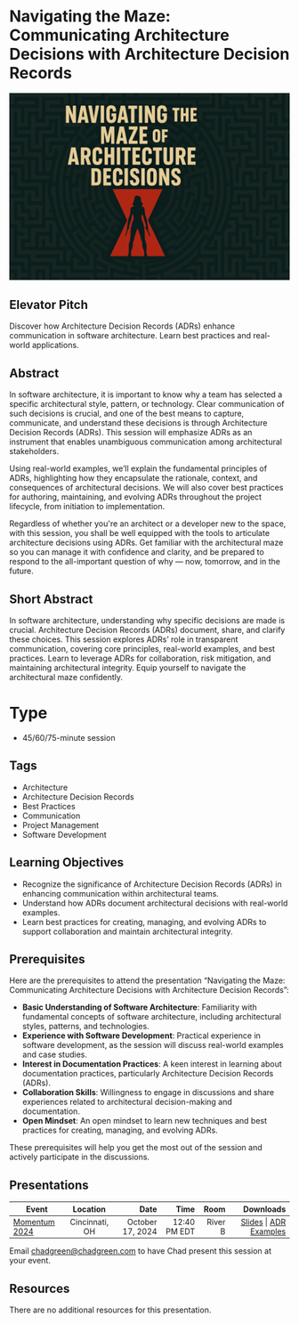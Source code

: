 # Navigating the Maze: Communicating Architecture Decisions with Architecture Decision Records

![Navigating the Maze: Communicating Architecture Decisions with Architecture Decision Records](thumbnail.jpg)

## Elevator Pitch
Discover how Architecture Decision Records (ADRs) enhance communication in software architecture. Learn best practices and real-world applications.

## Abstract
In software architecture, it is important to know why a team has selected a specific architectural style, pattern, or technology. Clear communication of such decisions is crucial, and one of the best means to capture, communicate, and understand these decisions is through Architecture Decision Records (ADRs). This session will emphasize ADRs as an instrument that enables unambiguous communication among architectural stakeholders.

Using real-world examples, we’ll explain the fundamental principles of ADRs, highlighting how they encapsulate the rationale, context, and consequences of architectural decisions. We will also cover best practices for authoring, maintaining, and evolving ADRs throughout the project lifecycle, from initiation to implementation.

Regardless of whether you're an architect or a developer new to the space, with this session, you shall be well equipped with the tools to articulate architecture decisions using ADRs. Get familiar with the architectural maze so you can manage it with confidence and clarity, and be prepared to respond to the all-important question of why — now, tomorrow, and in the future.

## Short Abstract

In software architecture, understanding why specific decisions are made is crucial. Architecture Decision Records (ADRs) document, share, and clarify these choices. This session explores ADRs’ role in transparent communication, covering core principles, real-world examples, and best practices. Learn to leverage ADRs for collaboration, risk mitigation, and maintaining architectural integrity. Equip yourself to navigate the architectural maze confidently.

# Type
- 45/60/75-minute session

## Tags
- Architecture
- Architecture Decision Records
- Best Practices
- Communication
- Project Management
- Software Development

## Learning Objectives
- Recognize the significance of Architecture Decision Records (ADRs) in enhancing communication within architectural teams.
- Understand how ADRs document architectural decisions with real-world examples.
- Learn best practices for creating, managing, and evolving ADRs to support collaboration and maintain architectural integrity.

## Prerequisites
Here are the prerequisites to attend the presentation “Navigating the Maze: Communicating Architecture Decisions with Architecture Decision Records”:

- **Basic Understanding of Software Architecture**: Familiarity with fundamental concepts of software architecture, including architectural styles, patterns, and technologies.
- **Experience with Software Development**: Practical experience in software development, as the session will discuss real-world examples and case studies.
- **Interest in Documentation Practices**: A keen interest in learning about documentation practices, particularly Architecture Decision Records (ADRs).
- **Collaboration Skills**: Willingness to engage in discussions and share experiences related to architectural decision-making and documentation.
- **Open Mindset**: An open mindset to learn new techniques and best practices for creating, managing, and evolving ADRs.

These prerequisites will help you get the most out of the session and actively participate in the discussions.

## Presentations

| Event | Location | Date | Time | Room | Downloads |
|-------|:--------:|-----:|-----:|-----:|----------:|
| [Momentum 2024](https://momentumdevcon.com/) | Cincinnati, OH | October 17, 2024 | 12:40 PM EDT | River B | [Slides](EventMaterials/NavigatingTheMaze-Momentum2024.pdf) \| [ADR Examples](Demos/readme.md) |

Email [chadgreen@chadgreen.com](mailto:chadgreen@chadgreen.com?subject=Presentation%20Request:%20Navigating%20the%20Maze) to have Chad present this session at your event.

## Resources

There are no additional resources for this presentation.
